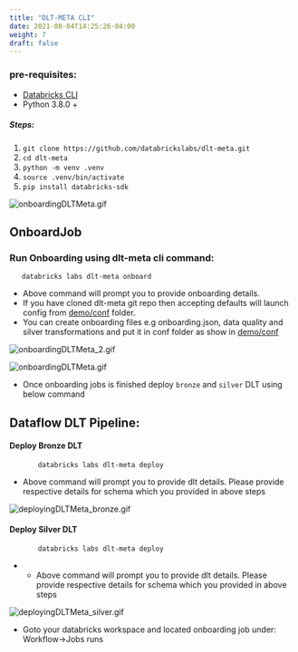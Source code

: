 ```yaml
---
title: "DLT-META CLI"
date: 2021-08-04T14:25:26-04:00
weight: 7
draft: false
---
```


### pre-requisites:
- [Databricks CLI](https://docs.databricks.com/en/dev-tools/cli/tutorial.html)
- Python 3.8.0 +
##### Steps:
1. ``` git clone https://github.com/databrickslabs/dlt-meta.git ```
2. ``` cd dlt-meta ```
3. ``` python -m venv .venv ```
4. ```source .venv/bin/activate ```
5. ``` pip install databricks-sdk ```

![onboardingDLTMeta.gif](/images/onboardingDLTMeta.gif)

## OnboardJob 
### Run Onboarding using dlt-meta cli command: 
 ```shell 
    databricks labs dlt-meta onboard
``` 
-  Above command will prompt you to provide onboarding details.
- If you have cloned dlt-meta git repo then accepting defaults will launch config from [demo/conf](https://github.com/databrickslabs/dlt-meta/tree/main/demo/conf) folder.
- You can create onboarding files e.g onboarding.json, data quality and silver transformations and put it in conf folder as show in [demo/conf](https://github.com/databrickslabs/dlt-meta/tree/main/demo/conf)

![onboardingDLTMeta_2.gif](/images/onboardingDLTMeta_2.gif)

![onboardingDLTMeta.gif](/images/onboardingDLTMeta.gif)

- Once onboarding jobs is finished deploy `bronze` and `silver` DLT using below command

## Dataflow DLT Pipeline: 

#### Deploy Bronze DLT
 ```shell 
        databricks labs dlt-meta deploy
   ```
- Above command will prompt you to provide dlt details. Please provide respective details for schema which you provided in above steps

![deployingDLTMeta_bronze.gif](/images/deployingDLTMeta_bronze.gif)

#### Deploy Silver DLT
 ```shell 
        databricks labs dlt-meta deploy
```
- - Above command will prompt you to provide dlt details. Please provide respective details for schema which you provided in above steps

![deployingDLTMeta_silver.gif](/images/deployingDLTMeta_silver.gif)

- Goto your databricks workspace and located onboarding job under: Workflow->Jobs runs
